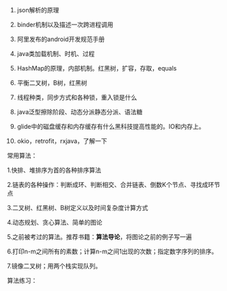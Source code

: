 1. json解析的原理
2. binder机制以及描述一次跨进程调用
3. 阿里发布的android开发规范手册
4. java类加载机制、时机、过程
5. HashMap的原理，内部机制。红黑树，扩容，存取，equals
6. 平衡二叉树，B树，红黑树
7. 线程种类，同步方式和各种锁，重入锁是什么

8. java泛型擦除阶段、动态分派静态分派、语法糖

9. glide中的磁盘缓存和内存缓存有什么黑科技提高性能的。IO和内存上。

10. okio，retrofit，rxjava，了解一下

常用算法：

1.快排、堆排序为首的各种排序算法

2.链表的各种操作：判断成环、判断相交、合并链表、倒数K个节点、寻找成环节点

3.二叉树、红黑树、B树定义以及时间复杂度计算方式

4.动态规划、贪心算法、简单的图论

5.之前被考过的算法。推荐书籍：**算法导论**，将图论之前的例子写一遍

6.打印n-m之间所有的素数；计算n-m之间1出现的次数；指定数字序列的排序。

7.镜像二叉树；用两个栈实现队列。

算法练习：

